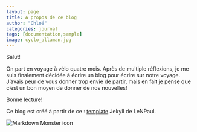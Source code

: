 ```yaml
---
layout: page
title: A propos de ce blog
author: "Chloé"
categories: journal
tags: [documentation,sample]
image: cyclo_allaman.jpg
---
```


Salut!

On part en voyage à vélo quatre mois. Après de multiple réflexions, je me suis finalement décidée à écrire un blog pour écrire sur notre voyage. J’avais peur de vous donner trop envie de partir, mais en fait je pense que c’est un bon moyen de donner de nos nouvelles! 

Bonne lecture!

Ce blog est créé à partir de ce  : <a href="https://github.com/LeNPaul/jekyll-starter-kit" target="_blank">template</a> Jekyll de LeNPaul.



<img src="/cyclovoyage/assets/img/cyclo_allaman.jpg"
     alt="Markdown Monster icon"
     style="float: left; margin-right: 10px;" />
